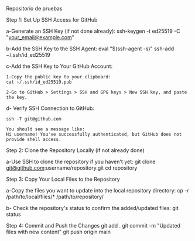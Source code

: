 Repositorio de pruebas


Step 1: Set Up SSH Access for GitHub

a-Generate an SSH Key (if not done already):
ssh-keygen -t ed25519 -C "your_email@example.com"

b-Add the SSH Key to the SSH Agent:
eval "$(ssh-agent -s)"
ssh-add ~/.ssh/id_ed25519

c-Add the SSH Key to Your GitHub Account:
	
	1-Copy the public key to your clipboard:
	cat ~/.ssh/id_ed25519.pub

	2-Go to GitHub > Settings > SSH and GPG keys > New SSH key, and paste the key.

d- Verify SSH Connection to GitHub:

	ssh -T git@github.com

	You should see a message like:
	Hi username! You've successfully authenticated, but GitHub does not provide shell access.


Step 2: Clone the Repository Locally (if not already done)

a-Use SSH to clone the repository if you haven't yet:
git clone git@github.com:username/repository.git
cd repository


Step 3: Copy Your Local Files to the Repository

a-Copy the files you want to update into the local repository directory:
cp -r /path/to/local/files/* /path/to/repository/

b- Check the repository's status to confirm the added/updated files:
git status


Step 4: Commit and Push the Changes
git add .
git commit -m "Updated files with new content"
git push origin main
